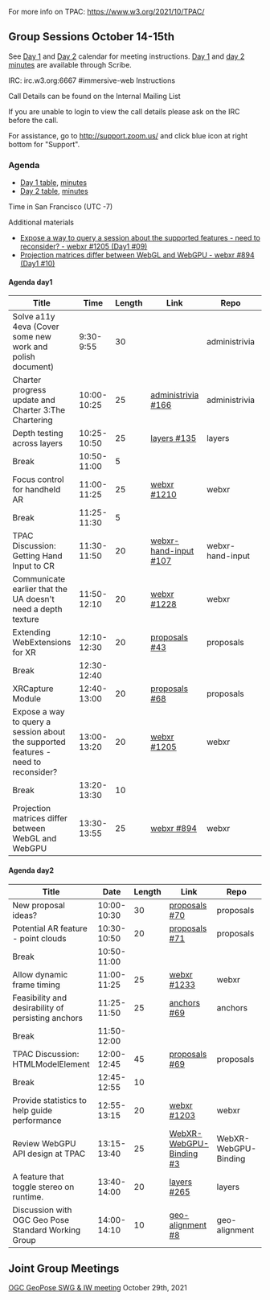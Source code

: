 For more info on TPAC: https://www.w3.org/2021/10/TPAC/

## Group Sessions October 14-15th

See [Day 1](https://www.w3.org/events/meetings/9fef5ab9-5d2f-4e08-a74e-5b037109695f) and [Day 2](https://www.w3.org/events/meetings/b5b00cb7-98e5-4ae2-9df2-ba04b9f2650f) calendar for meeting instructions. [Day 1](https://www.w3.org/2021/10/14-immersive-web-minutes.html) and [day 2 minutes](https://www.w3.org/2021/10/15-immersive-web-minutes.html)  are available through Scribe.

IRC: irc.w3.org:6667 #immersive-web Instructions

Call Details can be found on the Internal Mailing List

If you are unable to login to view the call details please ask on the IRC before the call.

For assistance, go to http://support.zoom.us/ and click blue icon at right bottom for "Support".

### Agenda

* [Day 1 table](#agenda-day1), [minutes](https://www.w3.org/2021/10/14-immersive-web-minutes.html)
* [Day 2 table](#agenda-day2), [minutes](https://www.w3.org/2021/10/15-immersive-web-minutes.html)

Time in San Francisco (UTC -7)

Additional materials

* [Expose a way to query a session about the supported features - need to reconsider? - webxr #1205 (Day1 #09)](slide-day1-09.pdf)
* [Projection matrices differ between WebGL and WebGPU - webxr #894 (Day1 #10)](slide-day1-10.pdf)

#### Agenda day1


| Title                                                                              	| Time                         	| Length 	| Link                                                           	| Repo                 	| Rockets 	|
|------------------------------------------------------------------------------------	|------------------------------	|--------	|----------------------------------------------------------------	|----------------------	|---------	|
| Solve a11y 4eva (Cover some new work and polish document)                          	| 9:30-9:55   	| 30     	|                                                                	| administrivia        	| 2 🚀     	|
| Charter progress update and Charter 3:The Chartering                               	| 10:00-10:25 	| 25     	| [administrivia #166](https://github.com/immersive-web/administrivia/issues/166)      	| administrivia        	| 1 🚀     	|
| Depth testing across layers                                                        	| 10:25-10:50 	| 25     	| [layers #135](https://github.com/immersive-web/layers/issues/135)             	| layers               	| 1 🚀     	|
| Break                                                                              	| 10:50-11:00 	| 5      	|                                                                	|                      	|         	|
| Focus control for handheld AR                                                      	| 11:00-11:25 	| 25     	| [webxr #1210](https://github.com/immersive-web/webxr/issues/1210)             	| webxr                	| 1 🚀     	|
| Break                                                                              	| 11:25-11:30 	| 5      	|                                                                	|                      	|         	|
| TPAC Discussion: Getting Hand Input to CR                                          	| 11:30-11:50 	| 20     	| [webxr-hand-input #107](https://github.com/immersive-web/webxr-hand-input/issues/107)   	| webxr-hand-input     	| 2 🚀     	|
| Communicate earlier that the UA doesn't need a depth texture                       	| 11:50-12:10 	| 20     	| [webxr #1228](https://github.com/immersive-web/webxr/issues/1228)             	| webxr                	| 1 🚀     	|
| Extending WebExtensions for XR                                                     	| 12:10-12:30 	| 20     	| [proposals #43](https://github.com/immersive-web/proposals/issues/43)           	| proposals            	| 1 🚀     	|
| Break                                                                              	| 12:30-12:40 	|        	|                                                                	|                      	|         	|
| XRCapture Module                                                                   	| 12:40-13:00 	| 20     	| [proposals #68](https://github.com/immersive-web/proposals/issues/68)           	| proposals            	| 3 🚀     	|
| Expose a way to query a session about the supported features - need to reconsider? 	| 13:00-13:20 	| 20     	| [webxr #1205](https://github.com/immersive-web/webxr/issues/1205)             	| webxr                	| 2 🚀     	|
| Break                                                                              	| 13:20-13:30 	| 10     	|                                                                	|                      	|         	|
| Projection matrices differ between WebGL and WebGPU                                	| 13:30-13:55 	| 25     	| [webxr #894](https://github.com/immersive-web/webxr/issues/894)              	| webxr                	| 1 🚀     	|

#### Agenda day2

| Title                                                                              	| Date                         	| Length 	| Link                                                           	| Repo                 	| Rockets 	|
|------------------------------------------------------------------------------------	|------------------------------	|--------	|----------------------------------------------------------------	|----------------------	|---------	|
| New proposal ideas?                                                                	| 10:00-10:30 	| 30     	| [proposals #70](https://github.com/immersive-web/proposals/issues/70)           	| proposals            	| 2 🚀     	|
| Potential AR feature - point clouds                                                	| 10:30-10:50 	| 20     	| [proposals #71](https://github.com/immersive-web/proposals/issues/71)           	| proposals            	| 0 🚀     	|
| Break                                                                              	| 10:50-11:00 	|        	|                                                                	|                      	|         	|
| Allow dynamic frame timing                                                         	| 11:00-11:25 	| 25     	| [webxr #1233](https://github.com/immersive-web/webxr/issues/1233)             	| webxr                	| 1 🚀     	|
| Feasibility and desirability of persisting anchors                                 	| 11:25-11:50 	| 25     	| [anchors #69](https://github.com/immersive-web/anchors/issues/69)             	| anchors              	| 2 🚀     	|
| Break                                                                              	| 11:50-12:00 	|        	|                                                                	|                      	|         	|
| TPAC Discussion: HTMLModelElement                                                  	| 12:00-12:45 	| 45     	| [proposals #69](https://github.com/immersive-web/proposals/issues/69)           	| proposals            	| 4 🚀     	|
| Break                                                                              	| 12:45-12:55 	| 10     	|                                                                	|                      	|         	|
| Provide statistics to help guide performance                                       	| 12:55-13:15 	| 20     	| [webxr #1203](https://github.com/immersive-web/webxr/issues/1203)             	| webxr                	| 1 🚀     	|
| Review WebGPU API design at TPAC                                                   	| 13:15-13:40 	| 25     	| [WebXR-WebGPU-Binding #3](https://github.com/immersive-web/WebXR-WebGPU-Binding/issues/3) 	| WebXR-WebGPU-Binding 	| 3 🚀     	|
| A feature that toggle stereo on runtime.                                           	| 13:40-14:00 	| 20     	| [layers #265](https://github.com/immersive-web/layers/issues/265)             	| layers               	| 1 🚀     	|
| Discussion with OGC Geo Pose Standard Working Group                                	| 14:00-14:10 	| 10     	| [geo-alignment #8](https://github.com/immersive-web/geo-alignment/issues/8)        	| geo-alignment        	| 2 🚀     	|


## Joint Group Meetings

[OGC GeoPose SWG & IW meeting](https://www.w3.org/events/meetings/2e719bc5-d003-4de3-ae3c-d525b0994123) October 29th, 2021


